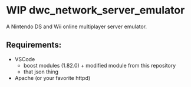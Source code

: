 WIP dwc_network_server_emulator   
===========================
  
A Nintendo DS and Wii online multiplayer server emulator.



Requirements:
-------------
 - VSCode
   - boost modules (1.82.0) + modified module from this repository
   - that json thing
 - Apache (or your favorite httpd)
